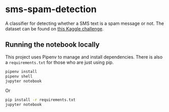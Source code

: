 # sms-spam-detection
A classifier for detecting whether a SMS text is a spam message or not. The dataset can be found on [this Kaggle challenge](https://www.kaggle.com/uciml/sms-spam-collection-dataset).


## Running the notebook locally

This project uses Pipenv to manage and install dependencies. There is also a `requirements.txt` for those who are just using pip.

```bash
pipenv install
pipenv shell
jupyter notebook
```
Or

```bash
pip install -r requirements.txt
jupyter notebook
```
